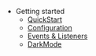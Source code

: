 - Getting started
  - [QuickStart](/)
  - [Configuration](configuration.md)
  - [Events & Listeners](events-listeners.md)
  - [DarkMode](dark-mode.md)
